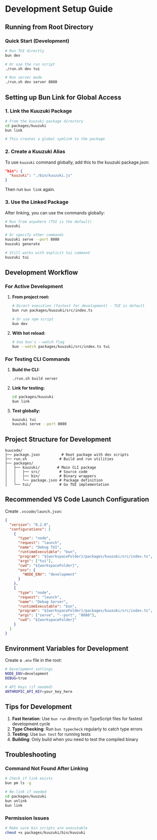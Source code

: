 # Development Setup Guide

## Running from Root Directory

### Quick Start (Development)
```bash
# Run TUI directly
bun dev

# Or use the run script
./run.sh dev tui

# Run server mode
./run.sh dev server 8080
```

## Setting up Bun Link for Global Access

### 1. Link the Kuuzuki Package
```bash
# From the kuuzuki package directory
cd packages/kuuzuki
bun link

# This creates a global symlink to the package
```

### 2. Create a Kuuzuki Alias
To use `kuuzuki` command globally, add this to the kuuzuki package.json:

```json
"bin": {
  "kuuzuki": "./bin/kuuzuki.js"
}
```

Then run `bun link` again.

### 3. Use the Linked Package
After linking, you can use the commands globally:

```bash
# Run from anywhere (TUI is the default)
kuuzuki

# Or specify other commands
kuuzuki serve --port 8080
kuuzuki generate

# Still works with explicit tui command
kuuzuki tui
```

## Development Workflow

### For Active Development
1. **From project root:**
   ```bash
   # Direct execution (fastest for development) - TUI is default
   bun run packages/kuuzuki/src/index.ts
   
   # Or use npm script
   bun dev
   ```

2. **With hot reload:**
   ```bash
   # Use bun's --watch flag
   bun --watch packages/kuuzuki/src/index.ts tui
   ```

### For Testing CLI Commands
1. **Build the CLI:**
   ```bash
   ./run.sh build server
   ```

2. **Link for testing:**
   ```bash
   cd packages/kuuzuki
   bun link
   ```

3. **Test globally:**
   ```bash
   kuuzuki tui
   kuuzuki serve --port 8080
   ```

## Project Structure for Development

```
kuucode/
├── package.json          # Root package with dev scripts
├── run.sh               # Build and run utilities
├── packages/
│   ├── kuuzuki/        # Main CLI package
│   │   ├── src/         # Source code
│   │   ├── bin/         # Binary wrappers
│   │   └── package.json # Package definition
│   └── tui/             # Go TUI implementation
```

## Recommended VS Code Launch Configuration

Create `.vscode/launch.json`:

```json
{
  "version": "0.2.0",
  "configurations": [
    {
      "type": "node",
      "request": "launch",
      "name": "Debug TUI",
      "runtimeExecutable": "bun",
      "program": "${workspaceFolder}/packages/kuuzuki/src/index.ts",
      "args": ["tui"],
      "cwd": "${workspaceFolder}",
      "env": {
        "NODE_ENV": "development"
      }
    },
    {
      "type": "node",
      "request": "launch",
      "name": "Debug Server",
      "runtimeExecutable": "bun",
      "program": "${workspaceFolder}/packages/kuuzuki/src/index.ts",
      "args": ["serve", "--port", "8080"],
      "cwd": "${workspaceFolder}"
    }
  ]
}
```

## Environment Variables for Development

Create a `.env` file in the root:

```bash
# Development settings
NODE_ENV=development
DEBUG=true

# API Keys (if needed)
ANTHROPIC_API_KEY=your_key_here
```

## Tips for Development

1. **Fast Iteration**: Use `bun run` directly on TypeScript files for fastest development cycle
2. **Type Checking**: Run `bun typecheck` regularly to catch type errors
3. **Testing**: Use `bun test` for running tests
4. **Building**: Only build when you need to test the compiled binary

## Troubleshooting

### Command Not Found After Linking
```bash
# Check if link exists
bun pm ls -g

# Re-link if needed
cd packages/kuuzuki
bun unlink
bun link
```

### Permission Issues
```bash
# Make sure bin scripts are executable
chmod +x packages/kuuzuki/bin/kuuzuki
```